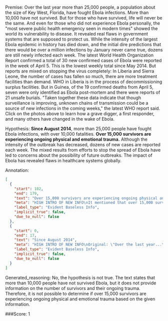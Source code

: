 
Premise:
Over the last year more than 25,000 people, a population about the size of Key West, Florida, have fought Ebola infections. More than 10,000 have not survived. But for those who have survived, life will never be the same. And even for those who did not experience Ebola personally, the "most severe public health emergency seen in modern times" showed the world its vulnerability to disease. It revealed real flaws in government systems that are supposed to protect us. While the intensity of the largest Ebola epidemic in history has died down, and the initial dire predictions that there would be over a million infections by January never came true, dozens are still newly infected each week. The latest World Health Organization Report confirmed a total of 30 new confirmed cases of Ebola were reported in the week of April 5. This is the lowest weekly total since May 2014. But reports are mixed on stopping the virus completely: In Liberia and Sierra Leone, the number of cases has fallen so much, there are more treatment facilities than demand. WHO in Liberia is in the process of decommissioning surplus facilities. But in Guinea, of the 19 confirmed deaths from April 5, seven were only identified as Ebola post-mortem and there were reports of 21 unsafe burials. "Taken together these data indicate that though surveillance is improving, unknown chains of transmission could be a source of new infections in the coming weeks," the latest WHO report said. Click on the photos above to learn how a grave digger, a first responder, and many others have changed in the wake of Ebola.


Hypothesis:
**Since August 2014**, more than 25,000 people have fought Ebola infections, with over 10,000 fatalities. **Over 15,000 survivors are experiencing ongoing physical and emotional trauma.** Although the intensity of the outbreak has decreased, dozens of new cases are reported each week. The mixed results from efforts to stop the spread of Ebola have led to concerns about the possibility of future outbreaks. The impact of Ebola has revealed flaws in healthcare systems globally.

Annotation:
```json
[
  {
    "start": 102,
    "end": 179,
    "text": "Over 15,000 survivors are experiencing ongoing physical and emotional trauma.",
    "meta": "HIGH INTRO OF NEW INFO\nIt mentioned that over 15,000 survivors are experiencing ongoing physical and emotional trauma, which is not mentioned in the original source.",
    "label_type": "Evident Baseless Info",
    "implicit_true": false,
    "due_to_null": false
  },
  {
    "start": 0,
    "end": 17,
    "text": "Since August 2014",
    "meta": "HIGH INTRO OF NEW INFO\nOriginal: \"Over the last year...\"\nGenerative: \"Since August 2014...\"",
    "label_type": "Evident Baseless Info",
    "implicit_true": false,
    "due_to_null": false
  }
]
```

Generated_reasoning:
No, the hypothesis is not true. The text states that more than 10,000 people have not survived Ebola, but it does not provide information on the number of survivors and their ongoing trauma. Therefore, it is not possible to determine if over 15,000 survivors are experiencing ongoing physical and emotional trauma based on the given information.

###Score:
1
